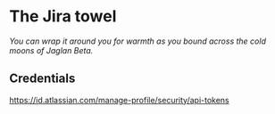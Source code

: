 # The Jira towel

_You can wrap it around you for warmth as you bound across the cold moons of Jaglan Beta._

## Credentials

https://id.atlassian.com/manage-profile/security/api-tokens
